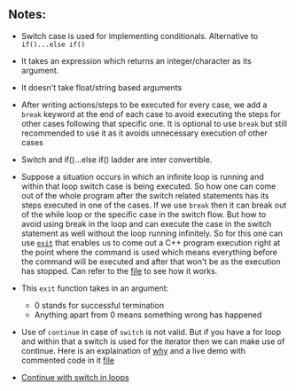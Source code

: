 ## Notes:
- Switch case is used for implementing conditionals. Alternative to `if()...else if()`
- It takes an expression which returns an integer/character as its argument.
- It doesn't take float/string based arguments

- After writing actions/steps to be executed for every case, we add a `break` keyword at the end of each case to avoid executing the steps for other cases following that specific one. It is optional to use `break` but still recommended to use it as it avoids unnecessary execution of other cases

- Switch and if()...else if() ladder are inter convertible. 

- Suppose a situation occurs in which an infinite loop is running and within that loop switch case is being executed. So how one can come out of the whole program after the switch related statements has its steps executed in one of the cases. If we use `break` then it can break out of the while loop or the specific case in the switch flow. But how to avoid using break in the loop and can execute the case in the switch statement as well without the loop running infinitely. So for this one can use [`exit`](https://www.digitalocean.com/community/tutorials/exit-function-c-plus-plus) that enables us to come out a C++ program execution right at the point where the command is used which means everything before the command will be executed and after that won't be as the execution has stopped. Can refer to the [file](./4_switch_infinite_loop.cpp) to see how it works. 

- This `exit` function takes in an argument:
    - 0 stands for successful termination
    - Anything apart from 0 means something wrong has happened

- Use of `continue` in case of `switch` is not valid. But if you have a for loop and within that a switch is used for the iterator then we can make use of continue. Here is an explaination of [why](https://www.quora.com/Why-can-we-not-use-continue-statement-in-a-switch-case) and a live demo with commented code in it [file](./5_why_continue_not_with_switch.cpp)

- [Continue with switch in loops](https://stackoverflow.com/questions/2146763/using-continue-in-a-switch-statement) 